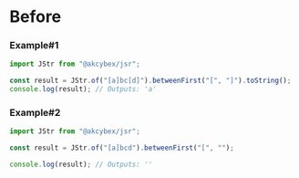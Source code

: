 # Before

### Example#1

```javascript
import JStr from "@akcybex/jsr";

const result = JStr.of("[a]bc[d]").betweenFirst("[", "]").toString();
console.log(result); // Outputs: 'a'
```

### Example#2

```javascript
import JStr from "@akcybex/jsr";

const result = JStr.of("[a]bcd").betweenFirst("[", "");

console.log(result); // Outputs: ''
```
